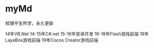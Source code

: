 # myMd

梳理平生所学，永久更新

14年VB.Net
14-15年C#.net
15-16年安卓开发
16-18年Flash游戏前端
18年LayaBox游戏前端
19年Cocos Creator游戏前端